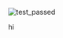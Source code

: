 ![test_passed](https://github.com/bananzi/UnitTests_v2.0/blob/master/.github/workflows/main.yml/badge.svg)

hi
